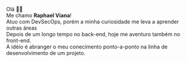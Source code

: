 Olá 🖖🏻 <br>
Me chamo <strong>Raphael Viana</strong>! <br>
Atuo com DevSecOps, porém a minha curiosidade me leva a aprender outras áreas <br>
Depois de um longo tempo no back-end, hoje me aventuro também no front-end. <br>
A idéio é abranger o meu conecimento ponto-a-ponto na linha de desenvolvimento de um projeto.
